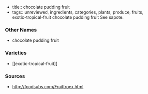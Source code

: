 - title:: chocolate pudding fruit
- tags:: unreviewed, ingredients, categories, plants, produce, fruits, exotic-tropical-fruit
chocolate pudding fruit See sapote.

### Other Names

* chocolate pudding fruit

### Varieties

* [[exotic-tropical-fruit]]

### Sources
* http://foodsubs.com/Fruittroex.html
